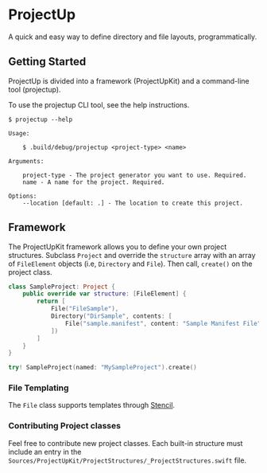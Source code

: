 # ProjectUp

A quick and easy way to define directory and file layouts, programmatically.

## Getting Started
ProjectUp is divided into a framework (ProjectUpKit) and a command-line tool (projectup).

To use the projectup CLI tool, see the help instructions.

```
$ projectup --help

Usage:

    $ .build/debug/projectup <project-type> <name>

Arguments:

    project-type - The project generator you want to use. Required.
    name - A name for the project. Required.

Options:
    --location [default: .] - The location to create this project.
```

## Framework
The ProjectUpKit framework allows you to define your own project structures. Subclass `Project` and override the `structure` array with an array of `FileElement` objects (i.e, `Directory` and `File`). Then call, `create()` on the project class.

```swift
class SampleProject: Project {
    public override var structure: [FileElement] {
        return [
            File("FileSample"),
            Directory("DirSample", contents: [
                File("sample.manifest", content: "Sample Manifest File")
            ])
        ]
    }
}

try! SampleProject(named: "MySampleProject").create()
```

### File Templating
The `File` class supports templates through [Stencil](https://github.com/stencilproject/Stencil).

### Contributing Project classes
Feel free to contribute new project classes. Each built-in structure must include an entry in the `Sources/ProjectUpKit/ProjectStructures/_ProjectStructures.swift` file.
